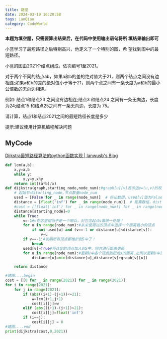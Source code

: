 ```yaml
---
title: 路径
date: 2024-03-19 16:20:58
tags: LanQiao
category: CodeWorld
---
```


**本题为填空题，只需要算出结果后，在代码中使用输出语句将所**
**填结果输出即可**

小蓝学习了最短路径之后特别高兴，他定义了一个特别的图，希
望找到图中的最短路径。

小蓝的图由2021个结点组成，依次编号1至2021。

对于两个不同的结点ab，如果a和b的差的绝对值大于21，则两个结点之间没有边相连;如果a和b的差的绝对值小于等于21，则两个点之间有一条长度为a和b的最小公倍数的无向边相连。

例如: 结点1和结点23 之间没有边相连;结点3 和结点24 之间有一条无向边，长度为24;结点15 和结点25之间有一条无向边，长度为 75。

请计算，结点1和结点2021之间的最短路径长度是多少

提示:建议使用计算机编程解决问题

## MyCode

[Dijkstra最短路径算法的python函数实现 | Ianwusb's Blog](https://ianwusb.blog/2024/03/19/Dijkstra最短路径算法的python函数实现/)

```python
def lcm(a,b):
    x,y=a,b
    while y:
        x,y=y,x%y
    return int((a*b)/x)
def dijkstra(graph,starting_node,node_num):#graph[u][v]表示边e=(u,v)的权值，不存在时设为inf
    # 起始节点starting_node,节点数量node_num
    used = [False for _ in range(node_num)]  # 标记数组，used[v]值为False说明该顶点还没有访问过，在S中，否则在U中！
    distance = [float('inf') for _ in range(node_num)]  # 距离数组，distance[i]表示从原点s到i的最短距离，distance[s]=0
    #cost = [[float('inf') for _ in range(node_num)] for _ in range(node_num)]  # cost[u][v]表示边e=(u,v)的权值，不存在时设为inf
    distance[starting_node]=0
    while True:
        v=-1#v在这里相当于是一个哨兵，对包含起点s做统一处理！
        for u in range(node_num):#从未使用过的顶点中选择一个距离最小的顶点
            if not used[u] and (v==-1 or distance[u]<distance[v]):
                v=u
        if v==-1:#说明所有顶点都维护到S中了！
            break
        used[v]=True#将选定的顶点加入到S中，同时进行距离更新
        for u in range(node_num):#更新U中各个顶点到起点s的距离.之所以更新U中顶点的距离，是因为上一步中确定了k是求出的最短路径节点
            distance[u]=min(distance[u],distance[v]+graph[v][u])

    return distance

#建图....begin
cost = [[0 for _ in range(2021)] for _ in range(2021)]
for i in range(2021):
    for j in range(2021):
        if (abs((i+1)-(j+1))<=21):
            w=lcm(i+1,j+1)
            cost[i][j]=w
        elif (abs((i+1)-(j+1))>21):
            cost[i][j]=float('inf')
        if (i==j):
            cost[i][j] = 0
#建图....end
print(dijkstra(cost,0,2021))
```
